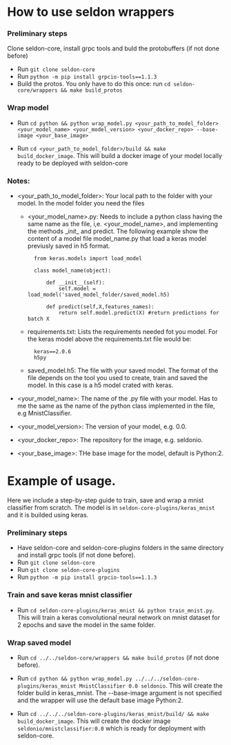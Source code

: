 # How to use seldon wrappers 

### Preliminary steps 

Clone seldon-core, install grpc tools and buld the protobuffers (if not done before) 

* Run ```git clone seldon-core```
* Run ```python -m pip install grpcio-tools==1.1.3```
* Build the protos. You only have to do this once: run ```cd seldon-core/wrappers && make build_protos```

### Wrap model

* Run ```cd python && python wrap_model.py <your_path_to_model_folder> <your_model_name> <your_model_version> <your_docker_repo> --base-image <your_base_image>```

* Run ```cd <your_path_to_model_folder>/build && make build_docker_image```. This will  build a docker image of your model locally ready to be deployed with seldon-core

    
### Notes:


*   \<your_path_to_model_folder>: Your local path to the folder with your model. In the model  folder you need the files

	* \<your_model_name>.py: Needs to include a python class having the same name as the file, i,e. \<your_model_name>, and implementing the  methods \__init__  and predict.
	The following example show the content of a model file model_name.py that load a keras model previusly saved in h5 format.
	
	    	from keras.models import load_model
	
	    	class model_name(object):

	        	def __init__(self):
                    self.model = load_model('saved_model_folder/saved_model.h5) 

		        def predict(self,X,features_names):
		            return self.model.predict(X) #return predictions for batch X

	* requirements.txt: Lists the requirements needed fot you model. For the keras model above the requirements.txt file would be:
	
		    keras==2.0.6 
		    h5py
 	    	
	* saved_model.h5: The file with your saved model. The format of the file depends on the tool you used to create, train and saved the model. In this case is a h5 model crated with keras.
	
* \<your_model_name>: The name of the .py file with your model. Has to me the same as the name of the python class implemented in the file, e.g MnistClassifier.

* \<your_model_version>: The version of your model, e.g.  0.0.

* \<your_docker_repo>: The repository for the image, e.g. seldonio.

* \<your_base_image>: THe base image for the model, default is Python:2.


# Example of usage.

Here we include a step-by-step guide to train, save and wrap a mnist classifier from scratch. The model is in ```seldon-core-plugins/keras_mnist``` and it is builded using keras.

### Preliminary steps

* Have seldon-core and seldon-core-plugins folders in the same directory and install grpc tools (if not done before).
* Run ```git clone seldon-core```
* Run ```git clone seldon-core-plugins```
* Run ```python -m pip install grpcio-tools==1.1.3```

### Train and save keras mnist classifier

* Run ```cd seldon-core-plugins/keras_mnist && python train_mnist.py```. This will train a keras convolutional neural network on mnist dataset for 2 epochs and save the model in the same folder.

### Wrap saved model

* Run ```cd ../../seldon-core/wrappers && make build_protos``` (if not done before).

* Run ```cd python && python wrap_model.py ../../../seldon-core-plugins/keras_mnist MnistClassifier 0.0 seldonio```. This will create the folder build in keras_mnist. The --base-image argument is not specified and the wrapper will use the default base image Python:2.

* Run ```cd ../../../seldon-core-plugins/keras_mnist/build/ && make build_docker_image```. This will create the docker image ```seldonio/mnistclassifier:0.0``` which is ready for deployment with seldon-core.
